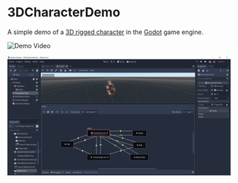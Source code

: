 # 3DCharacterDemo

A simple demo of a [3D rigged character](https://github.com/aaronsnoswell/3DCharacter) in the [Godot](https://godotengine.org/) game engine.

![Demo Video](https://twitter.com/i/videos/1222641781449187328?embed_source=facebook)

![Screenshot of project](Documentation/godot-screenshot.png)